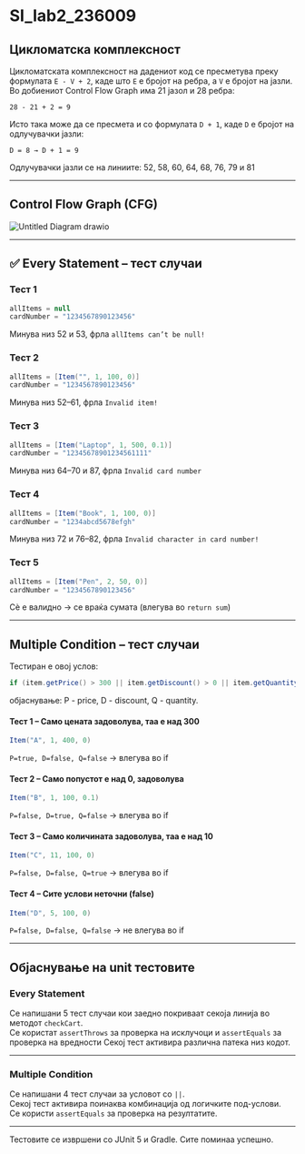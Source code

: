 # SI_lab2_236009

## Цикломатска комплексност

Цикломатската комплексност на дадениот код се пресметува преку формулата `E - V + 2`, каде што `E` е бројот на ребра, а `V` е бројот на јазли. Во добиениот Control Flow Graph има 21 јазол и 28 ребра:

```
28 - 21 + 2 = 9
```

Исто така може да се пресмета и со формулата `D + 1`, каде `D` е бројот на одлучувачки јазли:

```
D = 8 → D + 1 = 9
```

Одлучувачки јазли се на линиите: 52, 58, 60, 64, 68, 76, 79 и 81

---

## Control Flow Graph (CFG)

![Untitled Diagram drawio](https://github.com/user-attachments/assets/1a1ac384-13b8-4fac-a245-2b2c78e64284)

---

## ✅ Every Statement – тест случаи

### Тест 1
```java
allItems = null  
cardNumber = "1234567890123456"
```
Минува низ 52 и 53, фрла `allItems can’t be null!`

### Тест 2
```java
allItems = [Item("", 1, 100, 0)]  
cardNumber = "1234567890123456"
```
Минува низ 52–61, фрла `Invalid item!`

### Тест 3
```java
allItems = [Item("Laptop", 1, 500, 0.1)]  
cardNumber = "12345678901234561111"
```
Минува низ 64–70 и 87, фрла `Invalid card number`

### Тест 4
```java
allItems = [Item("Book", 1, 100, 0)]  
cardNumber = "1234abcd5678efgh"
```
Минува низ 72 и 76–82, фрла `Invalid character in card number!`

### Тест 5
```java
allItems = [Item("Pen", 2, 50, 0)]  
cardNumber = "1234567890123456"
```
Сè е валидно → се враќа сумата (влегува во `return sum`)

---

## Multiple Condition – тест случаи

Тестиран е овој услов:

```java
if (item.getPrice() > 300 || item.getDiscount() > 0 || item.getQuantity() > 10)
```
објаснување: P - price, D - discount, Q - quantity.

#### Тест 1 – Само цената задоволува, таа е над 300
```java
Item("A", 1, 400, 0)
```
`P=true, D=false, Q=false` → влегува во if

#### Тест 2 – Само попустот е над 0, задоволува
```java
Item("B", 1, 100, 0.1)
```
`P=false, D=true, Q=false` → влегува во if

#### Тест 3 – Само количината задоволува, таа е над 10
```java
Item("C", 11, 100, 0)
```
`P=false, D=false, Q=true` → влегува во if

#### Тест 4 – Сите услови неточни (false)
```java
Item("D", 5, 100, 0)
```
`P=false, D=false, Q=false` → не влегува во if

---

## Објаснување на unit тестовите

### Every Statement
Се напишани 5 тест случаи кои заедно покриваат секоја линија во методот `checkCart`.  
Се користат `assertThrows` за проверка на исклучоци и `assertEquals` за проверка на вредности
Секој тест активира различна патека низ кодот.

---

### Multiple Condition
Се напишани 4 тест случаи за условот со `||`.  
Секој тест активира поинаква комбинација од логичките под-услови.  
Се користи `assertEquals` за проверка на резултатите.

---

Тестовите се извршени со JUnit 5 и Gradle. Сите поминаа успешно.
